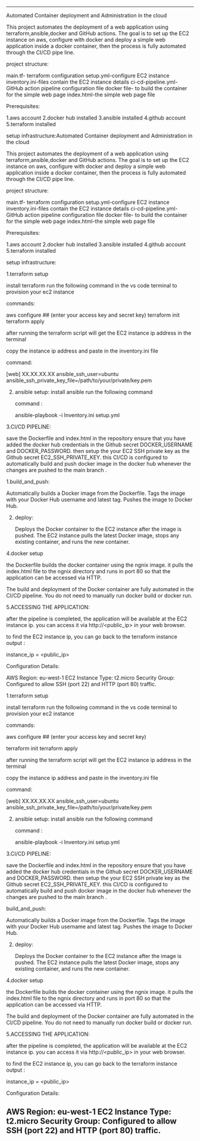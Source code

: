 ---------------------------------------------------------------------------------------

Automated Container deployment and Administration in the cloud

This project automates the deployment of a web application using terraform,ansible,docker and GitHub actions. The goal is to set up the EC2 instance on aws, configure with docker and deploy a simple web application inside a docker container, then the process is fully automated through the CI/CD pipe line.  

project structure:

main.tf- terraform configuration 
setup.yml-configure EC2 instance 
inventory.ini-files contain the EC2 instance details
ci-cd-pipeline.yml- GitHub action pipeline configuration file 
docker file- to build the container for the simple web page 
index.html-the simple web page file 

Prerequisites:

1.aws account 
2.docker hub installed 
3.ansible installed 
4.github account 
5.terraform installed 

setup infrastructure:Automated Container deployment and Administration in the cloud

This project automates the deployment of a web application using terraform,ansible,docker and GitHub actions. The goal is to set up the EC2 instance on aws, configure with docker and deploy a simple web application inside a docker container, then the process is fully automated through the CI/CD pipe line.  

project structure:

main.tf- terraform configuration 
setup.yml-configure EC2 instance 
inventory.ini-files contain the EC2 instance details
ci-cd-pipeline.yml- GitHub action pipeline configuration file 
docker file- to build the container for the simple web page 
index.html-the simple web page file 

Prerequisites:

1.aws account 
2.docker hub installed 
3.ansible installed 
4.github account 
5.terraform installed 

setup infrastructure:

1.terraform setup 

install terraform 
run the following command in the vs code terminal to provision your ec2 instance 

commands: 

aws configure ## (enter your access key and secret key)
terraform init 
terraform apply 

after running the terraform script will get the EC2 instance ip address in the terminal 

copy the instance ip address and paste in the inventory.ini file 

command:

[web]
XX.XX.XX.XX ansible_ssh_user=ubuntu ansible_ssh_private_key_file=/path/to/your/private/key.pem

2. ansible setup:
   install ansible
   run the following command

   command :

   ansible-playbook -i Inventory.ini setup.yml




3.CI/CD PIPELINE:

 save the Dockerfile and index.html in the repository 
 ensure that you have added the  docker hub credentials in the Github secret DOCKER_USERNAME and DOCKER_PASSWORD.
 then setup the your EC2 SSH private key as the Github secret EC2_SSH_PRIVATE_KEY.
this CI/CD is configured to automatically build and push docker image in the docker hub 
whenever the changes are pushed to the main branch .

1.build_and_push:

   Automatically builds a Docker image from the Dockerfile.
   Tags the image with your Docker Hub username and latest tag.
   Pushes the image to Docker Hub.


2. deploy:

   Deploys the Docker container to the EC2 instance after the image is pushed.
   The EC2 instance pulls the latest Docker image, stops any existing container, and runs the new container.

4.docker setup 

the Dockerfile builds the docker container using the ngnix image.
it pulls the index.html file to the ngnix directory and runs in port 80 so that the application can be accessed via HTTP.

The build and deployment of the Docker container are fully automated in the CI/CD pipeline. You do not need to manually run docker build or docker run.


5.ACCESSING THE APPLICATION:

 after the pipeline is completed, the application will be available at the EC2 instance ip. you can access it via http://<public_ip> in your web browser.


 to find the EC2 instance ip, you can go back to the terraform instance output :

 instance_ip = <public_ip>


 Configuration Details:

AWS Region: eu-west-1
EC2 Instance Type: t2.micro
Security Group: Configured to allow SSH (port 22) and HTTP (port 80) traffic.




1.terraform setup 

install terraform 
run the following command in the vs code terminal to provision your ec2 instance 

commands: 

aws configure ## (enter your access key and secret key)

terraform init 
terraform apply 

after running the terraform script will get the EC2 instance ip address in the terminal 

copy the instance ip address and paste in the inventory.ini file 

command:

[web]
XX.XX.XX.XX ansible_ssh_user=ubuntu ansible_ssh_private_key_file=/path/to/your/private/key.pem

2. ansible setup:
   install ansible
   run the following command

   command :

   ansible-playbook -i Inventory.ini setup.yml




3.CI/CD PIPELINE:

 save the Dockerfile and index.html in the repository 
 ensure that you have added the  docker hub credentials in the Github secret DOCKER_USERNAME and DOCKER_PASSWORD.
 then setup the your EC2 SSH private key as the Github secret EC2_SSH_PRIVATE_KEY.
this CI/CD is configured to automatically build and push docker image in the docker hub 
whenever the changes are pushed to the main branch .

build_and_push:

   Automatically builds a Docker image from the Dockerfile.
   Tags the image with your Docker Hub username and latest tag.
   Pushes the image to Docker Hub.


2. deploy:

   Deploys the Docker container to the EC2 instance after the image is pushed.
   The EC2 instance pulls the latest Docker image, stops any existing container, and runs the new container.

4.docker setup 

the Dockerfile builds the docker container using the ngnix image.
it pulls the index.html file to the ngnix directory and runs in port 80 so that the application can be accessed via HTTP.

The build and deployment of the Docker container are fully automated in the CI/CD pipeline. You do not need to manually run docker build or docker run.


5.ACCESSING THE APPLICATION:

 after the pipeline is completed, the application will be available at the EC2 instance ip. you can access it via http://<public_ip> in your web browser.


 to find the EC2 instance ip, you can go back to the terraform instance output :

 instance_ip = <public_ip>


 Configuration Details:

AWS Region: eu-west-1
EC2 Instance Type: t2.micro
Security Group: Configured to allow SSH (port 22) and HTTP (port 80) traffic.
-------------------------------------------------------------------------------------------

